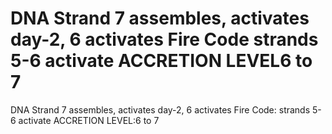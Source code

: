 # DNA Strand 7 assembles, activates day-2, 6 activates Fire Code strands 5-6 activate ACCRETION LEVEL6 to 7

DNA Strand 7 assembles, activates day-2, 6 activates Fire Code: strands 5-6 activate ACCRETION LEVEL:6 to 7